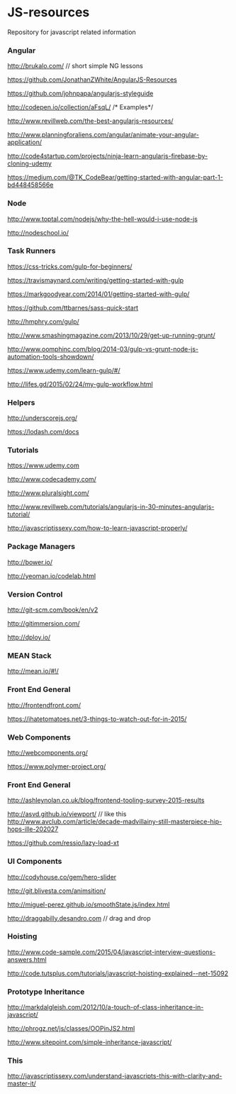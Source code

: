 JS-resources
============

Repository for javascript related information

<h3>Angular</h3>

http://brukalo.com/  // short simple NG lessons

https://github.com/JonathanZWhite/AngularJS-Resources

https://github.com/johnpapa/angularjs-styleguide

http://codepen.io/collection/aFsqL/  /* Examples*/

http://www.revillweb.com/the-best-angularjs-resources/

http://www.planningforaliens.com/angular/animate-your-angular-application/

http://code4startup.com/projects/ninja-learn-angularjs-firebase-by-cloning-udemy

https://medium.com/@TK_CodeBear/getting-started-with-angular-part-1-bd448458566e

<h3>Node</h3>

http://www.toptal.com/nodejs/why-the-hell-would-i-use-node-js

http://nodeschool.io/

<h3>Task Runners</h3>

https://css-tricks.com/gulp-for-beginners/

https://travismaynard.com/writing/getting-started-with-gulp

https://markgoodyear.com/2014/01/getting-started-with-gulp/

https://github.com/ttbarnes/sass-quick-start

http://hmphry.com/gulp/

http://www.smashingmagazine.com/2013/10/29/get-up-running-grunt/

http://www.oomphinc.com/blog/2014-03/gulp-vs-grunt-node-js-automation-tools-showdown/

https://www.udemy.com/learn-gulp/#/

http://lifes.gd/2015/02/24/my-gulp-workflow.html

<h3>Helpers</h3>

http://underscorejs.org/

https://lodash.com/docs

<h3>Tutorials</h3>

https://www.udemy.com

http://www.codecademy.com/

http://www.pluralsight.com/

http://www.revillweb.com/tutorials/angularjs-in-30-minutes-angularjs-tutorial/

http://javascriptissexy.com/how-to-learn-javascript-properly/

<h3>Package Managers</h3>

http://bower.io/

http://yeoman.io/codelab.html

<h3>Version Control</h3>

http://git-scm.com/book/en/v2

http://gitimmersion.com/

http://dploy.io/

<h3>MEAN Stack</h3>

http://mean.io/#!/

<h3>Front End General</h3>

http://frontendfront.com/

https://ihatetomatoes.net/3-things-to-watch-out-for-in-2015/

<h3>Web Components</h3>

http://webcomponents.org/

https://www.polymer-project.org/

<h3>Front End General</h3>

http://ashleynolan.co.uk/blog/frontend-tooling-survey-2015-results

http://asvd.github.io/viewport/  // like this http://www.avclub.com/article/decade-madvillainy-still-masterpiece-hip-hops-ille-202027

https://github.com/ressio/lazy-load-xt

<h3>UI Components</h3>

http://codyhouse.co/gem/hero-slider

http://git.blivesta.com/animsition/

http://miguel-perez.github.io/smoothState.js/index.html

http://draggabilly.desandro.com  // drag and drop

<h3>Hoisting</h3>

http://www.code-sample.com/2015/04/javascript-interview-questions-answers.html

http://code.tutsplus.com/tutorials/javascript-hoisting-explained--net-15092

<h3>Prototype Inheritance</h3>

http://markdalgleish.com/2012/10/a-touch-of-class-inheritance-in-javascript/

http://phrogz.net/js/classes/OOPinJS2.html

http://www.sitepoint.com/simple-inheritance-javascript/

<h3>This</h3>

http://javascriptissexy.com/understand-javascripts-this-with-clarity-and-master-it/


